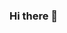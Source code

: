 ### Hi there 👋

<!--
**iamgruuten/iamgruuten** is a ✨ _special_ ✨ repository because its `README.md` (this file) appears on your GitHub profile.

[![iamgruuten's GitHub stats](https://github-readme-stats-one-delta.vercel.app/api?username=iamgruuten)](https://github.com/anuraghazra/github-readme-stats)

